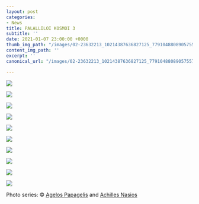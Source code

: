 ```yaml
---
layout: post
categories:
- News
title: PALALLILOI KOSMOI 3
subtitle: ''
date: 2021-01-07 23:00:00 +0000
thumb_img_path: "/images/02-23632213_10214387636827125_7791048808905755756_o.jpg"
content_img_path: ''
excerpt: ''
canonical_url: "/images/02-23632213_10214387636827125_7791048808905755756_o.jpg"

---
```

![](/images/01-131278172_446007509739712_5988572199596426855_n.jpg)

![](/images/02-23632213_10214387636827125_7791048808905755756_o.jpg)

![](/images/03-131448488_1034420997027214_4174297792642890186_n.jpg)

![](/images/04_mg_6970.jpg)

![](/images/05-131441078_232607038223110_1764843029004570210_n.jpg)

![](/images/06_mg_3387.jpg)

![](/images/07-131639528_3595739230518205_7936586331945056526_n.jpg)

![](/images/08-a-n-15-17-2-001.jpg)

![](/images/09-134052942_239399174252454_5305429762699316084_n.jpg)

![](/images/10-50858160_10217872721472063_8850629035168890880_o.jpg)

Photo series: © <a href="https://www.facebook.com/papagelis.agelos" target="blank">Agelos Papagelis</a> and  <a href="https://anikon.org/" target="blank">Achilles Nasios</a>